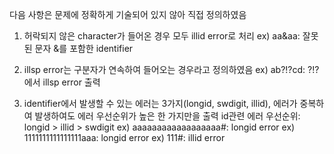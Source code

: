 다음 사항은 문제에 정확하게 기술되어 있지 않아 직접 정의하였음

1. 허락되지 않은 character가 들어온 경우 모두 illid error로 처리
      ex) aa&aa: 잘못된 문자 &를 포함한 identifier
      
2. illsp error는 구분자가 연속하여 들어오는 경우라고 정의하였음
      ex) ab?!?cd: ?!?에서 illsp error 출력

3. identifier에서 발생할 수 있는 에러는 3가지(longid, swdigit, illid), 에러가 중복하여 발생하여도 에러 우선순위가 높은 한 가지만을 출력
      id관련 에러 우선순위: longid > illid > swdigit
      ex) aaaaaaaaaaaaaaaaaa#: longid error
      ex) 1111111111111111aaa: longid error
      ex) 111#: illid error
